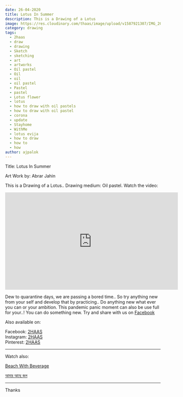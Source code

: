```yaml
---
date: 26-04-2020
title: Lotus In Summer
description: This is a Drawing of a Lotus
image: https://res.cloudinary.com/thaas/image/upload/v1587921307/IMG_20200426_151607_630_vvrkdk.jpg
category: drawing
tags:
  - 2haas
  - draw
  - drawing
  - Sketch
  - sketching
  - art
  - artworks
  - Oil pastel
  - Oil
  - oil
  - oil pastel
  - Pastel
  - pastel
  - Lotus flower
  - lotus
  - how to draw with oil pastels
  - how to draw with oil pastel
  - corona
  - update
  - Stayhome
  - WithMe
  - lotus evija
  - how to draw
  - how to
  - how
author: ajpalok
---
```


Title: Lotus In Summer
  

  
Art Work by: Abrar Jahin 
 
  
This is a Drawing of a Lotus.. Drawing medium: Oil pastel. Watch the video:


<iframe width="560" height="315" src="https://www.youtube.com/embed/rXXKo9PcKpQ" frameborder="0" allow="accelerometer; autoplay; encrypted-media; gyroscope; picture-in-picture" allowfullscreen></iframe>

Dew to quarantine days, we are passing a bored time.. So try anything new from your self and develop that by practicing..
Do anything new what ever you can or your ambition. This pandemic panic moment can also be use full for your..! You can do something new. Try and share with us on <a href="https://www.facebook.com/2haas">Facebook</a>
  
Also available on:
  
Facebook: [2HAAS](https://facebook.com/2haas)  
Instagram: [2HAAS](https://instagram.com/2haas.ml)  
Pinterest: [2HAAS](https://pinterest.com/2haas_ml)  

-------------------------------------------------------------------

Watch also:

[Beach With Beverage](https://youtu.be/8MH68Znm_ro)  

[আমার আছে জল](https://youtu.be/aPH-It6tL0I)  

------------------------------------------------------------------
Thanks
